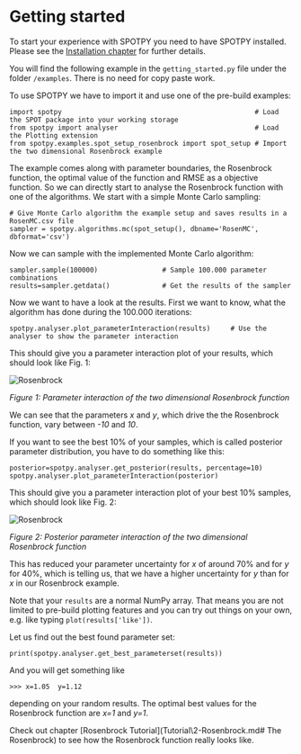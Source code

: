 # Getting started

To start your experience with SPOTPY you need to have SPOTPY installed. Please see the [Installation chapter](index.md#installation) for further details.

You will find the following example in the `getting_started.py` file under the folder `/examples`. There is no need for copy paste work.

To use SPOTPY we have to import it and use one of the pre-build examples:

	import spotpy                                                # Load the SPOT package into your working storage 
	from spotpy import analyser                                  # Load the Plotting extension 
	from spotpy.examples.spot_setup_rosenbrock import spot_setup # Import the two dimensional Rosenbrock example	

The example comes along with parameter boundaries, the Rosenbrock function, the optimal value of the function and RMSE as a objective function.
So we can directly start to analyse the Rosenbrock function with one of the algorithms. We start with a simple Monte Carlo sampling:

	# Give Monte Carlo algorithm the example setup and saves results in a RosenMC.csv file
	sampler = spotpy.algorithms.mc(spot_setup(), dbname='RosenMC', dbformat='csv')

Now we can sample with the implemented Monte Carlo algorithm:
		
	sampler.sample(100000)                # Sample 100.000 parameter combinations
	results=sampler.getdata()			  # Get the results of the sampler

Now we want to have a look at the results. First we want to know, what the algorithm has done during the 100.000 iterations:

	spotpy.analyser.plot_parameterInteraction(results)     # Use the analyser to show the parameter interaction
	
This should give you a parameter interaction plot of your results, which should look like Fig. 1:
 
![Rosenbrock](img/rosen_interaction.png)

*Figure 1: Parameter interaction of the two dimensional Rosenbrock function*
 
We can see that the parameters *x* and *y*, which drive the the Rosenbrock function, vary between *-10* and *10*.

If you want to see the best 10% of your samples, which is called posterior parameter distribution, you have to do something like this:

	posterior=spotpy.analyser.get_posterior(results, percentage=10)
	spotpy.analyser.plot_parameterInteraction(posterior) 

This should give you a parameter interaction plot of your best 10% samples, which should look like Fig. 2:
 
![Rosenbrock](img/rosen_interaction_post.png)

*Figure 2: Posterior parameter interaction of the two dimensional Rosenbrock function*

This has reduced your parameter uncertainty for *x* of around 70% and for *y* for 40%, which is telling us, that we have a higher uncertainty for *y* than for *x* in our Rosenbrock example.

Note that your `results` are a normal NumPy array. That means you are not limited to pre-build plotting features and you can try out things on your own, e.g. like typing `plot(results['like'])`.

Let us find out the best found parameter set:

	print(spotpy.analyser.get_best_parameterset(results))
	
And you will get something like

	>>> x=1.05  y=1.12 	

depending on your random results. The optimal best values for the Rosenbrock function are *x=1* and *y=1*.

Check out chapter [Rosenbrock Tutorial](Tutorial\2-Rosenbrock.md# The Rosenbrock) to see how the Rosenbrock function really looks like.

